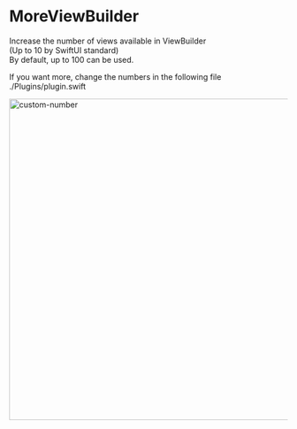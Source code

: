 # MoreViewBuilder

Increase the number of views available in ViewBuilder  
(Up to 10 by SwiftUI standard)  
By default, up to 100 can be used.  

If you want more, change the numbers in the following file
./Plugins/plugin.swift

<img width="580" alt="custom-number" src="https://user-images.githubusercontent.com/50244599/214959105-8ee24929-59f0-4e69-b747-2693a1854aa1.png">
